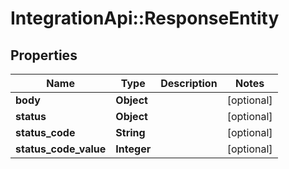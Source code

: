 # IntegrationApi::ResponseEntity

## Properties
Name | Type | Description | Notes
------------ | ------------- | ------------- | -------------
**body** | **Object** |  | [optional] 
**status** | **Object** |  | [optional] 
**status_code** | **String** |  | [optional] 
**status_code_value** | **Integer** |  | [optional] 


